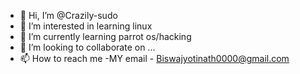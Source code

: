 - 👋 Hi, I’m @Crazily-sudo
- 👀 I’m interested in learning linux
- 🌱 I’m currently learning parrot os/hacking
- 💞️ I’m looking to collaborate on ...
- 📫 How to reach me -MY email - Biswajyotinath0000@gmail.com

<!---
Crazily-sudo/Crazily-sudo is a ✨ special ✨ repository because its `README.md` (this file) appears on your GitHub profile.
You can click the Preview link to take a look at your changes.
--->
